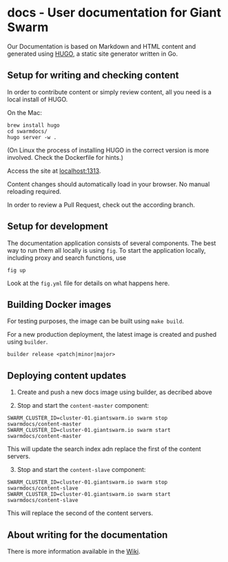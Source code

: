 # docs - User documentation for Giant Swarm

Our Documentation is based on Markdown and HTML content and generated using [HUGO](http://gohugo.io/), a static site generator written in Go.

## Setup for writing and checking content

In order to contribute content or simply review content, all you need is a local install of HUGO.

On the Mac:

```
brew install hugo
cd swarmdocs/
hugo server -w .
```

(On Linux the process of installing HUGO in the correct version is more involved. Check the Dockerfile for hints.)

Access the site at [localhost:1313](http://localhost:1313/).

Content changes should automatically load in your browser. No manual reloading required.

In order to review a Pull Request, check out the according branch.

## Setup for development

The documentation application consists of several components. The best way to run them all locally is using `fig`. To start the application locally, including proxy and search functions, use

```
fig up
```

Look at the `fig.yml` file for details on what happens here.

## Building Docker images

For testing purposes, the image can be built using `make build`.

For a new production deployment, the latest image is created and pushed using `builder`.

```
builder release <patch|minor|major>
```

## Deploying content updates

1. Create and push a new docs image using builder, as decribed above

2. Stop and start the `content-master` component:

```
SWARM_CLUSTER_ID=cluster-01.giantswarm.io swarm stop swarmdocs/content-master
SWARM_CLUSTER_ID=cluster-01.giantswarm.io swarm start swarmdocs/content-master
```

This will update the search index adn replace the first of the content servers.

3. Stop and start the `content-slave` component:

```
SWARM_CLUSTER_ID=cluster-01.giantswarm.io swarm stop swarmdocs/content-slave
SWARM_CLUSTER_ID=cluster-01.giantswarm.io swarm start swarmdocs/content-slave
```

This will replace the second of the content servers.

## About writing for the documentation

There is more information available in the [Wiki](https://git.giantswarm.io/giantswarm/docs/wikis/home).
